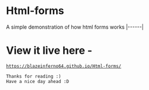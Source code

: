 # Html-forms
A simple demonstration of how html forms works
|------|
# View it live here -

<a href="https://blazeinferno64.github.io/Html-forms/">
  
```
https://blazeinferno64.github.io/Html-forms/
```
</a>

`Thanks for reading :)`
<br>
`Have a nice day ahead :D`
